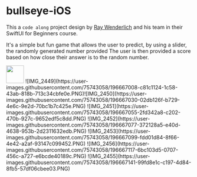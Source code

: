 # bullseye-iOS

This a `code along` project design by [Ray Wenderlich](https://www.raywenderlich.com/) and his team in their SwiftUI for Beginners course.

It's a simple but fun game that allows the user to predict, by using a slider, the randomly generated number provided
The user is then provided a score based on how close their answer is to the random number.

<img src="[https://github.com/favicon.ico](https://user-images.githubusercontent.com/75743058/196667008-c81c1124-1c58-43ab-818b-713c34cbfe0e.PNG)" width="48">
![IMG_2449](https://user-images.githubusercontent.com/75743058/196667008-c81c1124-1c58-43ab-818b-713c34cbfe0e.PNG)![IMG_2450](https://user-images.githubusercontent.com/75743058/196667030-02db126f-b729-4e6c-9e2d-70bc1b7c425e.PNG) ![IMG_2451](https://user-images.githubusercontent.com/75743058/196667055-2fd342a8-c202-470b-927c-9652edf5c8dd.PNG)
![IMG_2452](https://user-images.githubusercontent.com/75743058/196667077-372128a5-e40d-4638-953b-2d2311632edb.PNG) ![IMG_2453](https://user-images.githubusercontent.com/75743058/196667099-fdd01d84-8f66-4e42-a2af-93147c099452.PNG) ![IMG_2456](https://user-images.githubusercontent.com/75743058/196667117-6bc103d5-0707-456c-a727-e6bcde40189c.PNG) ![IMG_2455](https://user-images.githubusercontent.com/75743058/196667141-99fd8e1c-c197-4d84-8fb5-57df06cbee03.PNG)

